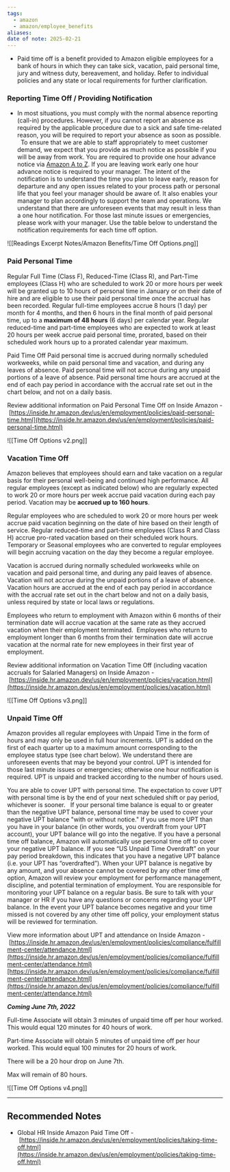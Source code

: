```yaml
---
tags:
  - amazon
  - amazon/employee_benefits
aliases: 
date of note: 2025-02-21
---
```

- Paid time off is a benefit provided to Amazon eligible employees for a bank of hours in which they can take sick, vacation, paid personal time, jury and witness duty, bereavement, and holiday. Refer to individual policies and any state or local requirements for further clarification.

### Reporting Time Off / Providing Notification

- In most situations, you must comply with the normal absence reporting (call-in) procedures. However, if you cannot report an absence as required by the applicable procedure due to a sick and safe time-related reason, you will be required to report your absence as soon as possible.   To ensure that we are able to staff appropriately to meet customer demand, we expect that you provide as much notice as possible if you will be away from work. You are required to provide one hour advance notice via [Amazon A to Z​](http://atoz.amazon.work/). If you are leaving work early one hour advance notice is required to your manager. The intent of the notification is to understand the time you plan to leave early, reason for departure and any open issues related to your process path or personal life that you feel your manager should be aware of. It also enables your manager to plan accordingly to support the team and operations. We understand that there are unforeseen events that may result in less than a one hour notification. For those last minute issues or emergencies, please work with your manager. Use the table below to understand the notification requirements for each time off option.

![[Readings Excerpt Notes/Amazon Benefits/Time Off Options.png]]

### Paid Personal Time

Regular Full Time (Class F), Reduced-Time (Class R), and Part-Time employees (Class H) who are scheduled to work 20 or more hours per week will be granted up to 10 hours of personal time in January or on their date of hire and are eligible to use their paid personal time once the accrual has been recorded. Regular full-time employees accrue 8 hours (1 day) per month for 4 months, and then 6 hours in the final month of paid personal time, up to a **maximum of 48 hours** (6 days) per calendar year. Regular reduced-time and part-time employees who are expected to work at least 20 hours per week accrue paid personal time, prorated, based on their scheduled work hours up to a prorated calendar year maximum.

Paid Time Off Paid personal time is accrued during normally scheduled workweeks, while on paid personal time and vacation, and during any leaves of absence. Paid personal time will not accrue during any unpaid portions of a leave of absence. Paid personal time hours are accrued at the end of each pay period in accordance with the accrual rate set out in the chart below, and not on a daily basis.

Review additional information on Paid Personal Time Off on Inside Amazon - [](https://inside.hr.amazon.dev/us/en/employment/policies/paid-personal-time.html)[https://inside.hr.amazon.dev/us/en/employment/policies/paid-personal-time.html](https://inside.hr.amazon.dev/us/en/employment/policies/paid-personal-time.html)

![[Time Off Options v2.png]]

### Vacation Time Off

Amazon believes that employees should earn and take vacation on a regular basis for their personal well-being and continued high performance. All regular employees (except as indicated below) who are regularly expected to work 20 or more hours per week accrue paid vacation during each pay period. Vacation may be **accrued up to 160 hours**. 

Regular employees who are scheduled to work 20 or more hours per week accrue paid vacation beginning on the date of hire based on their length of service. Regular reduced-time and part-time employees (Class R and Class H) accrue pro-rated vacation based on their scheduled work hours. Temporary or Seasonal employees who are converted to regular employees will begin accruing vacation on the day they become a regular employee.  
  
Vacation is accrued during normally scheduled workweeks while on vacation and paid personal time, and during any paid leaves of absence. Vacation will not accrue during the unpaid portions of a leave of absence. Vacation hours are accrued at the end of each pay period in accordance with the accrual rate set out in the chart below and not on a daily basis, unless required by state or local laws or regulations.  
  
Employees who return to employment with Amazon within 6 months of their termination date will accrue vacation at the same rate as they accrued vacation when their employment terminated.  Employees who return to employment longer than 6 months from their termination date will accrue vacation at the normal rate for new employees in their first year of employment. ​

Review additional information on Vacation Time Off (including vacation accruals for Salaried Managers) on Inside Amazon - [](https://inside.hr.amazon.dev/us/en/employment/policies/vacation.html)[https://inside.hr.amazon.dev/us/en/employment/policies/vacation.html](https://inside.hr.amazon.dev/us/en/employment/policies/vacation.html)

![[Time Off Options v3.png]]

### Unpaid Time Off

Amazon provides all regular employees with Unpaid Time in the form of hours and may only be used in full hour increments. UPT is added on the first of each quarter up to a maximum amount corresponding to the employee status type (see chart below). We understand there are unforeseen events that may be beyond your control. UPT is intended for those last minute issues or emergencies; otherwise one hour notification is required. UPT is unpaid and tracked according to the number of hours used.

You are able to cover UPT with personal time. The expectation to cover UPT with personal time is by the end of your next scheduled shift or pay period, whichever is sooner.   If your personal time balance is equal to or greater than the negative UPT balance, personal time may be used to cover your negative UPT balance "with or without notice." If you use more UPT than you have in your balance (in other words, you overdraft from your UPT account), your UPT balance will go into the negative. If you have a personal time off balance, Amazon will automatically use personal time off to cover your negative UPT balance. If you see “US Unpaid Time Overdraft” on your pay period breakdown, this indicates that you have a negative UPT balance (i.e. your UPT has “overdrafted”). When your UPT balance is negative by any amount, and your absence cannot be covered by any other time off option, Amazon will review your employment for performance management, discipline, and potential termination of employment. You are responsible for monitoring your UPT balance on a regular basis. Be sure to talk with your manager or HR if you have any questions or concerns regarding your UPT balance. In the event your UPT balance becomes negative and your time missed is not covered by any other time off policy, your employment status will be reviewed for termination.

View more information about UPT and attendance on Inside Amazon - [https://inside.hr.amazon.dev/us/en/employment/policies/compliance/fulfillment-center/attendance.html](https://inside.hr.amazon.dev/us/en/employment/policies/compliance/fulfillment-center/attendance.html)[https://inside.hr.amazon.dev/us/en/employment/policies/compliance/fulfillment-center/attendance.html](https://inside.hr.amazon.dev/us/en/employment/policies/compliance/fulfillment-center/attendance.html)

_**Coming June 7th, 2022**_

Full-time Associate will obtain 3 minutes of unpaid time off per hour worked. This would equal 120 minutes for 40 hours of work. 

Part-time Associate will obtain 5 minutes of unpaid time off per hour worked. This would equal 100 minutes for 20 hours of work.

There will be a 20 hour drop on June 7th.

Max will remain of 80 hours.

![[Time Off Options v4.png]]





-----------
##  Recommended Notes

- Global HR Inside Amazon Paid Time Off - [https://inside.hr.amazon.dev/us/en/employment/policies/taking-time-off.html](https://inside.hr.amazon.dev/us/en/employment/policies/taking-time-off.html)
